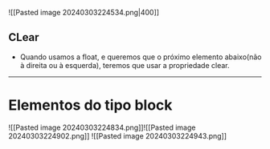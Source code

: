![[Pasted image 20240303224534.png|400]]
## CLear
- Quando usamos a float, e queremos que o próximo elemento abaixo(não à direita ou à esquerda), teremos que usar a propriedade clear.
---
# Elementos do tipo block
![[Pasted image 20240303224834.png]]![[Pasted image 20240303224902.png]]
![[Pasted image 20240303224943.png]]
